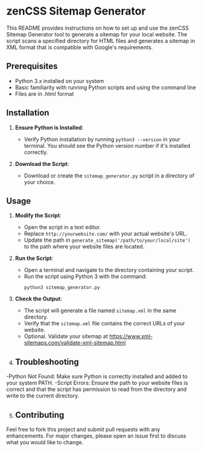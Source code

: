 # zenCSS Sitemap Generator 

This README provides instructions on how to set up and use the zenCSS Sitemap Generator tool to generate a sitemap for your local website. The script scans a specified directory for HTML files and generates a sitemap in XML format that is compatible with Google's requirements.

## Prerequisites

- Python 3.x installed on your system
- Basic familiarity with running Python scripts and using the command line
- Files are in .html format

## Installation

1. **Ensure Python is Installed**:
   - Verify Python installation by running `python3 --version` in your terminal. You should see the Python version number if it's installed correctly.

2. **Download the Script**:
   - Download or create the `sitemap_generator.py` script in a directory of your choice.

## Usage

1. **Modify the Script**:
   - Open the script in a text editor.
   - Replace `http://yourwebsite.com/` with your actual website's URL.
   - Update the path in `generate_sitemap('/path/to/your/local/site')` to the path where your website files are located.

2. **Run the Script**:
   - Open a terminal and navigate to the directory containing your script.
   - Run the script using Python 3 with the command:
     ```
     python3 sitemap_generator.py
     ```

3. **Check the Output**:
   - The script will generate a file named `sitemap.xml` in the same directory.
   - Verify that the `sitemap.xml` file contains the correct URLs of your website.
   - Optional. Validate your sitemap at https://www.xml-sitemaps.com/validate-xml-sitemap.html


4. ## Troubleshooting
-Python Not Found: Make sure Python is correctly installed and added to your system PATH.
-Script Errors: Ensure the path to your website files is correct and that the script has permission to read from the directory and write to the current directory.

5. ## Contributing
Feel free to fork this project and submit pull requests with any enhancements. For major changes, please open an issue first to discuss what you would like to change.